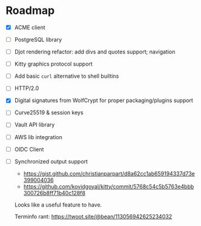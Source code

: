 # Roadmap

- [x] ACME client
- [ ] PostgreSQL library
- [ ] Djot rendering refactor: add divs and quotes support; navigation
- [ ] Kitty graphics protocol support
- [ ] Add basic `curl` alternative to shell builtins
- [ ] HTTP/2.0
- [x] Digital signatures from WolfCrypt for proper packaging/plugins support
- [ ] Curve25519 & session keys
- [ ] Vault API library
- [ ] AWS lib integration
- [ ] OIDC Client
- [ ] Synchronized output support

  * https://gist.github.com/christianparpart/d8a62cc1ab659194337d73e399004036
  * https://github.com/kovidgoyal/kitty/commit/5768c54c5b5763e4bbb300726b8ff71b40c128f8

  Looks like a useful feature to have.

  Terminfo rant: https://twoot.site/@bean/113056942625234032

